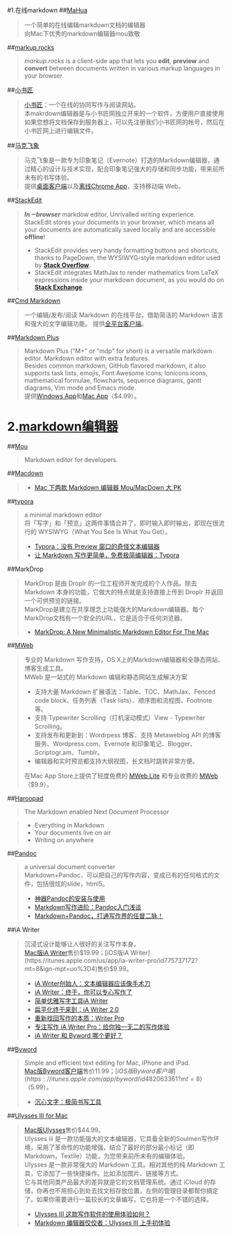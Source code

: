 
#1.在线markdown
##[MaHua](http://mahua.jser.me/)
>一个简单的在线编辑markdown文档的编辑器  
>向Mac下优秀的markdown编辑器mou致敬  

##[markup.rocks](http://markup.rocks/)
> *markup.rocks* is a client-side app that lets you **edit**, **preview** and
> **convert** between documents written in various markup languages in your
> browser.

##[小书匠](http://markdown.xiaoshujiang.com/)  
>[小书匠](http://xiaoshujiang.com/)：一个在线的协同写作与阅读网站。  
>本makrdown编辑器是与小书匠网独立开来的一个软件，方便用户直接使用
如果您想将文档保存到服务器上，可以先注册我们小书匠网的帐号，然后在小书匠网上进行编辑文件。

##[马克飞象](http://www.maxiang.info/)  
>马克飞象是一款专为印象笔记（Evernote）打造的Markdown编辑器，通过精心的设计与技术实现，配合印象笔记强大的存储和同步功能，带来前所未有的书写体验。  
>提供[桌面客户端][maxiang-desktop]以及[离线Chrome App][maxiang4chrome]，支持移动端 Web。

##[StackEdit](https://stackedit.io/editor)
>***In－browser*** markdow editor, Unrivalled writing experience.  
>StackEdit stores your documents in your browser, which means all your documents are automatically saved locally and are accessible **offline**!  
>
>+ StackEdit provides very handy formatting buttons and shortcuts, thanks to PageDown, the WYSIWYG-style markdown editor used by **[Stack Overflow](http://stackoverflow.com/)**.
>+ StackEdit integrates MathJax to render mathematics from LaTeX expressions inside your markdown document, as you would do on **[Stack Exchange](http://stackexchange.com/)**.

##[Cmd Markdown](https://www.zybuluo.com/mdeditor)  
>一个编辑/发布/阅读 Markdown 的在线平台，借助简洁的 Markdown 语言和强大的文字编辑功能。
>提供[全平台客户端](https://www.zybuluo.com/cmd/)。

##[Markdown Plus](http://mdp.tylingsoft.com/)  
>Markdown Plus (“M+” or “mdp” for short) is a versatile markdown editor. Markdown editor with extra features.  
>Besides common markdown, GitHub flavored markdown, it also supports task lists, emojis, Font Awesome icons, Ionicons icons, mathematical formulae, flowcharts, sequence diagrams, gantt diagrams, Vim mode and Emacs mode.  
>提供[Windows App](https://s.tylingsoft.com/mdp/win/mdp-1.4.3.zip)和[Mac App](https://itunes.apple.com/us/app/markdown-plus/id972585766?mt=8)（$4.99）。


2.[markdown编辑器](http://www.csdn.net/article/2014-05-05/2819623)
===
##[Mou](http://25.io/mou/)
>Markdown editor for developers.

##[Macdown](http://macdown.uranusjr.com)
>+ [Mac 下两款 Markdown 编辑器 Mou/MacDown 大 PK](http://www.macgg.com/archives/34004.html)

##[typora](http://typora.io)
>a minimal markdown editor  
>将「写字」和「预览」这两件事情合并了，即时输入即时输出，即现在很流行的 WYSIWYG（What You See Is What You Get）。  
>
>+ [Typora：没有 Preview 窗口的奇怪文本编辑器](http://www.waerfa.com/typora)
>+ [让 Markdown 写作更简单，免费极简编辑器：Typora](http://sspai.com/30292)

##MarkDrop
>MarkDrop 是由 Droplr 的一位工程师开发完成的个人作品。除去 Markdown 本身的功能，它做大的特点就是支持直接上传到 Droplr 并返回一个可供预览的链接。  
>MarkDrop是建立在共享理念上功能强大的Markdown编辑器。每个MarkDrop文档有一个安全的URL，它是适合于任何浏览器。  
>
>+ [MarkDrop: A New Minimalistic Markdown Editor For The Mac](http://www.cultofmac.com/258241/markdrop-new-minimalistic-markdown-editor-mac)

##[MWeb](http://coderforart.com/mweb-zh.html)
>专业的 Markdown 写作支持，OS X上的Markdown编辑器和全静态网站、博客生成工具。  
>MWeb 是一站式的 Markdown 编辑和静态网站生成解决方案
>
>* 支持大量 Markdown 扩展语法：Table、TOC、MathJax、Fenced code block、任务列表（Task lists）、顺序图和流程图、Footnote 等。  
>* 支持 Typewriter Scrolling（打机滚动模式）View - Typewriter Scrolling。  
>* 支持发布和更新到：Wordrpess 博客、支持 Metaweblog API 的博客服务、Wordpress.com、Evernote 和印象笔记、Blogger、Scriptogr.am、Tumblr。  
>* 编辑器和实时预览都支持大纲视图，长文档时跳转非常方便。  
>
>在Mac App Store上提供了轻度免费的 [MWeb Lite](https://itunes.apple.com/cn/app/mweb-lite-pro-markdown-writing/id979033429?l=zh&ls=1&mt=12) 和专业收费的 [MWeb](https://itunes.apple.com/cn/app/mweb-pro-markdown-writing/id954188948?l=zh&ls=1&mt=12)（$9.9）。
>

##[Haroopad](http://pad.haroopress.com/)
>The Markdown enabled Next Document Processor  

>+ Everything in Markdown
>+ Your documents live on air
>+ Writing on anywhere

##[Pandoc](http://pandoc.org/)
>a universal document converter  
>Markdown+Pandoc，可以把自己的写作内容，变成已有的任何格式的文件，包括很炫的slide，html5。
>
>+ [神器Pandoc的安装与使用](http://zhouyichu.com/misc/Pandoc.html)
>+ [Markdown写作进阶：Pandoc入门浅谈](http://www.yangzhiping.com/tech/pandoc.html)
>+ [Markdown+Pandoc，打通写作界的任督二脉！](http://blog.csdn.net/duqi_yc/article/details/8974041)

##iA Writer
>沉浸式设计能够让人很好的关注写作本身。  
>[Mac版iA Writer](https://itunes.apple.com/us/app/ia-writer-pro/id775737590?mt=12&ign-mpt=uo%3D4)售价$19.99；[iOS版iA Writer](https://itunes.apple.com/us/app/ia-writer-pro/id775737172?mt=8&ign-mpt=uo%3D4)售价$9.99。
>
>+ [iA Writer创始人：文本编辑器应该像手术刀](http://tech.qq.com/a/20120416/000233.htm)
>+ [iA Writer：终于，你可以专心写作了](http://lab.feng.com/iPad/app/application/2012-07-31/iA_Writer_Finally_432286.shtml)
>+ [简单优雅写字工具iA Writer](http://4g.zol.com.cn/510/5104051.html)  
>+ [扁平化终于来到：iA Writer 2.0](http://sspai.com/25993)  
>+ [重新找回写作的本质：Writer Pro](http://sspai.com/25723)
>+ [专注写作 iA Writer Pro：给你独一无二的写作体验](http://www.iapps.im/single/28017)
>+ [iA Writer 和 Byword 哪个更好？](http://www.zhihu.com/question/20129290)

##[Byword](http://bywordapp.com/)
>Simple and efficient text editing for Mac, iPhone and iPad.  
>[Mac版Byword客户端](https://itunes.apple.com/app/byword/id420212497?mt=12)售价$11.99；[iOS版Byword客户端](https://itunes.apple.com/app/byword/id482063361?mt=8)（$5.99）。
>
>+ [沉心文字：极简书写工具](http://36kr.com/p/203805.html)   

##[Ulysses III for Mac](http://www.ulyssesapp.com)
>[Mac版Ulysses](https://itunes.apple.com/us/app/ulysses/id623795237?mt=12)售价$44.99。  
>Ulysses iii 是一款功能强大的文本编辑器，它具备全新的Soulmen写作坏境，采用了革命性的功能增强，结合了最好的部分最小标记（即Markdown，Textile）功能，为您带来前所未有的编辑体验。  
>Ulysses 是一款非常强大的 Markdown 工具。相对其他的纯 Markdown 工具，它添加了一些快捷操作。比如添加图片、链接等方式。  
>它与其他同类产品最大的差异就是它的文档管理系统。通过 iCloud 的存储，你再也不用担心到处去找文档存放位置，左侧的管理目录都帮你搞定了。如果你需要进行一篇较长的文章编写，它也将是一个不错的选择。  
>
>+ [Ulysses III 这款写作软件的使用体验如何？](http://www.zhihu.com/question/20927359)
>+ [Markdown 编辑器佼佼者：Ulysses III 上手初体验](http://sspai.com/27336)

[maxiang-desktop]: http://maxiang.info/client_zh
[maxiang4chrome]: https://chrome.google.com/webstore/detail/kidnkfckhbdkfgbicccmdggmpgogehop
